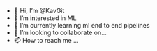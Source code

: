 - 👋 Hi, I’m @KavGit
- 👀 I’m interested in ML 
- 🌱 I’m currently learning ml end to end pipelines
- 💞️ I’m looking to collaborate on...
- 📫 How to reach me ...

<!---
KavGit/KavGit is a ✨ special ✨ repository because its `README.md` (this file) appears on your GitHub profile.
You can click the Preview link to take a look at your changes.
--->
